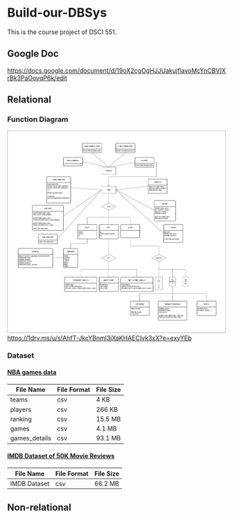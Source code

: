 # Build-our-DBSys
This is the course project of DSCI 551.

## Google Doc
https://docs.google.com/document/d/19oX2cgOgHJJUakujflavoMcYnCBVIXrBk3PaOoyqP6k/edit

## Relational
### Function Diagram
![function diagram](https://github.com/Pasxsenger/Build-our-DBSys/blob/main/ds551.png)
https://1drv.ms/u/s!AhfT-JkcYBnml3jXaKHAECIvk3xX?e=exyYEb

### Dataset
#### [NBA games data](https://www.kaggle.com/datasets/nathanlauga/nba-games)
| File Name    | File Format | File Size |
| ------------ | ----------- | --------- |
| teams | csv         |       4 KB    |
| players | csv         |      266 KB     |
| ranking | csv         |     15.5 MB      |
| games | csv         |      4.1 MB     |
| games_details | csv         |      93.1 MB     |



#### [IMDB Dataset of 50K Movie Reviews](https://www.kaggle.com/datasets/lakshmi25npathi/imdb-dataset-of-50k-movie-reviews/data)
| File Name    | File Format | File Size |
| ------------ | ----------- | --------- |
| IMDB Dataset | csv         |    66.2 MB       |


## Non-relational
